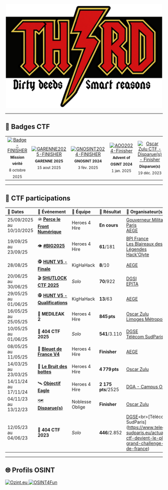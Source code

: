 <p align="center">
  <img src="./Th3rd Logo.png" alt="Logo" width="500"/>
</p>

---

## 🏅 Badges CTF

<table>
  <tr>
    <td align="center">
  <a href="https://eu.badgr.com/public/assertions/CZsgqv-BTTWUSePGhvX_Ug" target="_blank" rel="noopener">
    <img src="https://eu.badgr.com/public/assertions/CZsgqv-BTTWUSePGhvX_Ug/image" width="120" alt="Badge-FINISHER"/>
  </a>
  <div><sub><strong>Mission vérité</strong><br>8 octobre 2025</sub></div>
</td>
    <td align="center">
  <a href="https://api.eu.badgr.io/public/assertions/ISd5coKOTFSFMTlLvEsh2Q" target="_blank" rel="noopener">
    <img src="https://api.eu.badgr.io/public/assertions/ISd5coKOTFSFMTlLvEsh2Q/image" width="120" alt="GARENNE2025-FINISHER"/>
  </a>
  <div><sub><strong>GARENNE 2025</strong><br>15 aout 2025</sub></div>
</td>
    <td align="center">
      <a href="https://api.eu.badgr.io/public/assertions/kNPWHiR7R3Sd_EYtHXggDQ" target="_blank">
        <img src="https://api.eu.badgr.io/public/assertions/kNPWHiR7R3Sd_EYtHXggDQ/image" width="120" alt="GNOSINT2024-FINISHER"/>
      </a>
      <div><sub><strong>GNOSINT 2024</strong><br>3 fév. 2025</sub></div>
    </td>
    <td align="center">
      <a href="https://api.eu.badgr.io/public/assertions/zoaGYlZ8T62GLR7HvUpC9A" target="_blank">
        <img src="https://api.eu.badgr.io/public/assertions/zoaGYlZ8T62GLR7HvUpC9A/image" width="120" alt="AOO2024-Finisher"/>
      </a>
      <div><sub><strong>Advent of OSINT 2024</strong><br>1 jan. 2025</sub></div>
    </td>
    <td align="center">
      <a href="https://api.eu.badgr.io/public/assertions/zxG_6TLrSIi1gVP0nk3YDQ" target="_blank">
        <img src="https://api.eu.badgr.io/public/assertions/zxG_6TLrSIi1gVP0nk3YDQ/image" width="120" alt="Oscar Zulu CTF - Disparue(s) - Finisher"/>
      </a>
      <div><sub><strong>Disparue(s)</strong><br>19 déc. 2023</sub></div>
    </td>
  </tr>
</table>

---

## 🔎 CTF participations

| 📅 Dates              | 🏁 Événement                 | 👥 Équipe         | 🎯 Résultat                 | 🏢 Organisateur(s)                                |
|:---------------------|:----------------------------|:------------------|:----------------------------|:--------------------------------------------------|
| 25/09/2025 au 10/10/2025 | 🪖 **[Perce le Front Numérique](https://www.aege.fr/agenda/ctf-perce-le-front-numerique-811)**                 | Heroes 4 Hire       | **En cours**   | [Gouverneur Militaire de Paris](https://www.terre.defense.gouv.fr/gmp)<br>[AEGE](https://www.aege.fr/)       
| 19/09/25 au 23/09/25 | 👁️​ **[#BIG2025](https://www.linkedin.com/posts/bpifrance-io_mission-verite-activity-7371558100375584768-3azd?utm_source=share&utm_medium=member_desktop&rcm=ACoAAA75LW0BrtoM1r0bnzKn8qSX0_gHjsUVPr0)**                 | Heroes 4 Hire         | **61**/181   | [BPI France](https://www.bpifrance.fr/)<br>[Les Blaireaux des Légendes](https://www.linkedin.com/company/bdl-osint/)<br>[Hack'Olyte](https://hackolyte.fr/)                      |
| 28/08/25             | 🕵️ **[HUNT V5 - Finale](https://www.aege.fr/news/retour-sur-la-hunt-2025-8659)**                 | KigHaHack         | **8**/10   | [AEGE](https://www.aege.fr/)                      |
| 20/06/25 au 30/06/25 | 🎬 **[SHUTLOCK CTF 2025](https://www.dgsi.interieur.gouv.fr/decouvrir-dgsi/nos-missions/cyberdefense/relevez-defi-cyber-du-premier-ctf-de-dgsi)**       | *Solo*      | **70**/922 | [DGSI](https://www.dgsi.interieur.gouv.fr/decouvrir-dgsi/nos-missions/cyberdefense/ctf-shutlock-revient-en-juin-2025)<br>[EPITA](https://www.epita.fr/2025/06/19/lever-de-rideau-sur-le-ctf-shutlock-2025)             |
| 29/05/25 au 01/06/25 | 🕵️ **[HUNT V5 - Qualifications](https://www.aege.fr/global/gene/link.php?news_link=2025230819_1909846820_hunt-wu-qualifications.pdf&fg=1)**                 | KigHaHack         | **13**/63   | [AEGE](https://www.aege.fr/)                      |
| 16/05/25 au 25/05/25 | 💊 **MEDILEAK 2**              | Heroes 4 Hire     | **845 pts**            | [Oscar Zulu](https://oscarzulu.org/)<br>[Limoges Métropole](https://www.limoges-metropole.fr/informations-transversales/actualites/rencontres-professionnelles-de-la-cybersecurite-de-limoges-metropole-le-3-juin-132275) |
| 10/05/25 au 01/06/25 | ​🚀​ **404 CTF 2025**            | *Solo*              | **541**/3.110 | [DGSE](https://www.dgse.gouv.fr/fr/la-dgse/nos-actualites/404-ctf-2025-le-grand-retour)<br>[Télécom SudParis](https://www.telecom-sudparis.eu/evenement/challenge-cybersecurite-404-ctf) |
| 08/05/25 au 11/05/25 | ​🪻​ **[Bleuet de France V4](https://www.aege.fr/news/retour-sur-le-ctf-bleuet-de-france-v4-8633)**     | Heroes 4 Hire     | **Finisher**           | [AEGE](https://www.aege.fr/agenda/ctf-bleuet-de-france-v4-788)                      |
| 14/03/25 au 23/03/25 | 🥾 **[Le Bruit des bottes](https://www.amazon.fr/bruit-bottes-enqu%C3%AAte-Oscar-Zulu/dp/2322569836)**     | Heroes 4 Hire     | **4 779 pts**          | [Oscar Zulu](https://oscarzulu.org/)              |
| 14/11/24 au 17/11/24 | ​🛰️​ **[Objectif Eagle](https://laplateforme.io/retour-dexperience-sur-le-ctf-osint-objectif-eagle/)**          | Heroes 4 Hire     | **2 175 pts**/2525          | [DGA - Campus OSINT](https://www.defense.gouv.fr/dga/actualites/inauguration-du-campus-osint-delegue-general-larmement)
| 04/11/23 au 13/12/23 | 🗺️ **[Disparue(s)](https://oscarzulu.org/write-up-ctf-osint-disparues/)**             | Noblesse Oblige     | **Finisher**           | [Oscar Zulu](https://oscarzulu.org/)              |
| 12/05/23 au 04/06/23 | 📖​​ **404 CTF 2023**            | *Solo*              | **446**/2.852 | [DGSE](https://www.dgse.gouv.fr/fr/la-dgse/nos-actualites/retour-sur-le-challenge-cyber-404ctf#:~:text=Du%2012%20mai%20au%204,%C3%A9dition%20du%20challenge%20404%20CTF.&text=Apr%C3%A8s%20une%20premi%C3%A8re%20%C3%A9dition%20qui,de%2080%20%C3%A9preuves%20de%20cybers%C3%A9curit%C3%A9.)<br>[Télécom SudParis](https://www.telecom-sudparis.eu/actualite/404-ctf-devient-le-plus-grand-challenge-cyber-de-france) |

---

## 🌐 Profils OSINT

  <a href="https://ozint.eu/ozinter/17991/" target="_blank">
    <img src="https://ozint.eu/assets/images/brand/o.png" width="50" alt="Ozint.eu"/>
  </a><a href="https://www.osint4fun.eu/user/4220b5be23fdb3d0/" target="_blank">
    <img src="https://www.osint4fun.eu/favicon.ico" width="50" alt="OSINT4Fun"/>
  </a>
